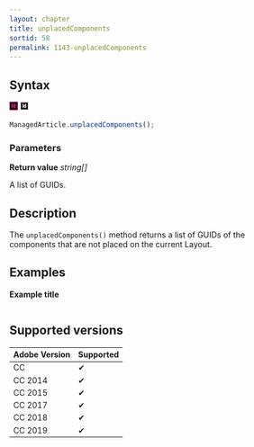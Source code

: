 ```yaml
---
layout: chapter
title: unplacedComponents
sortid: 58
permalink: 1143-unplacedComponents
---
```

## Syntax

![](../../images/indesign.png "InDesign") ![](../../images/indesignserver.png "InDesign Server")
```javascript
ManagedArticle.unplacedComponents();
```

### Parameters

**Return value** *string[]*

A list of GUIDs.

## Description

The `unplacedComponents()` method returns a list of GUIDs of the components that are not placed on the current Layout.

## Examples

**Example title**

```javascript

```

## Supported versions

| Adobe Version | Supported |
|---------------|---------|
| CC            | ✔       |
| CC 2014       | ✔       |
| CC 2015       | ✔       |
| CC 2017       | ✔       |
| CC 2018       | ✔       |
| CC 2019       | ✔       |